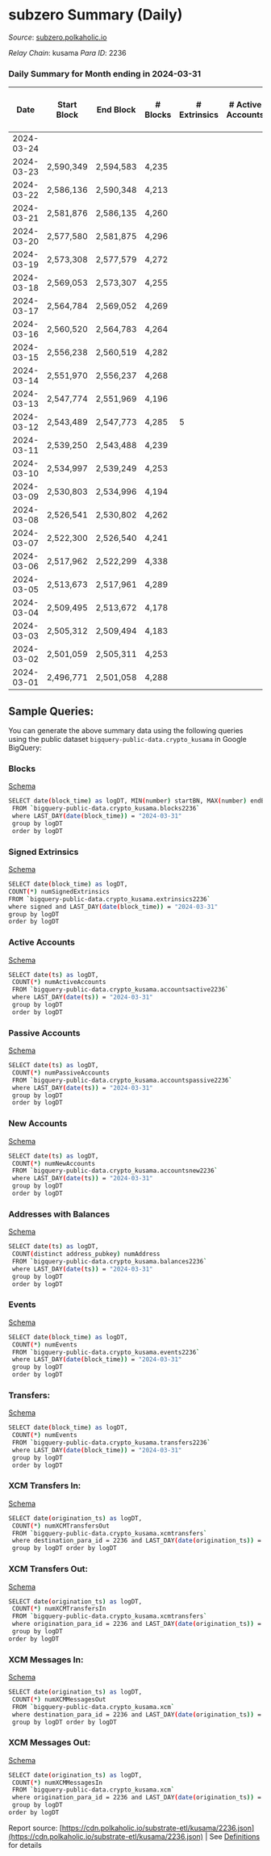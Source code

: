 # subzero Summary (Daily)

_Source_: [subzero.polkaholic.io](https://subzero.polkaholic.io)

*Relay Chain*: kusama
*Para ID*: 2236



### Daily Summary for Month ending in 2024-03-31


| Date    | Start Block | End Block | # Blocks | # Extrinsics | # Active Accounts | # Passive Accounts | # New Accounts | # Addresses | # Events  | # Transfers ($USD) | # XCM Transfers In ($USD) | # XCM Transfers Out ($USD) | # XCM In | # XCM Out | Issues |
|---------|-------------|-----------|----------|--------------|-------------------|--------------------|----------------|-------------|-----------|--------------------|---------------------------|----------------------------|----------|-----------|--------|
| 2024-03-24 |  |  |  |  |  |  |  |  |  |   |   |   |  |  |  |
| 2024-03-23 | 2,590,349 | 2,594,583 | 4,235 |  |  |  |  | 12 | 8,475 |   |   |   |  |  |  |
| 2024-03-22 | 2,586,136 | 2,590,348 | 4,213 |  |  |  |  | 12 | 8,429 |   |   |   |  |  |  |
| 2024-03-21 | 2,581,876 | 2,586,135 | 4,260 |  |  |  |  | 12 | 8,525 |   |   |   |  |  |  |
| 2024-03-20 | 2,577,580 | 2,581,875 | 4,296 |  |  |  |  | 12 | 8,598 |   |   |   |  |  |  |
| 2024-03-19 | 2,573,308 | 2,577,579 | 4,272 |  |  |  |  | 12 | 8,546 |   |   |   |  |  |  |
| 2024-03-18 | 2,569,053 | 2,573,307 | 4,255 |  |  |  |  | 12 | 8,516 |   |   |   |  |  |  |
| 2024-03-17 | 2,564,784 | 2,569,052 | 4,269 |  |  |  |  | 12 | 8,541 |   |   |   |  |  |  |
| 2024-03-16 | 2,560,520 | 2,564,783 | 4,264 |  |  |  |  | 12 | 8,533 |   |   |   |  |  |  |
| 2024-03-15 | 2,556,238 | 2,560,519 | 4,282 |  |  |  |  | 12 | 8,566 |   |   |   |  |  |  |
| 2024-03-14 | 2,551,970 | 2,556,237 | 4,268 |  |  |  |  | 12 | 8,542 |   |   |   |  |  |  |
| 2024-03-13 | 2,547,774 | 2,551,969 | 4,196 |  |  |  |  | 12 | 8,397 |   |   |   |  |  |  |
| 2024-03-12 | 2,543,489 | 2,547,773 | 4,285 | 5 |  |  |  | 12 | 8,597 | 1  |   |   |  |  |  |
| 2024-03-11 | 2,539,250 | 2,543,488 | 4,239 |  |  |  |  | 11 | 8,484 |   |   |   |  |  |  |
| 2024-03-10 | 2,534,997 | 2,539,249 | 4,253 |  |  |  |  | 11 | 8,508 |   |   |   |  |  |  |
| 2024-03-09 | 2,530,803 | 2,534,996 | 4,194 |  |  |  |  | 11 | 8,393 |   |   |   |  |  |  |
| 2024-03-08 | 2,526,541 | 2,530,802 | 4,262 |  |  |  |  | 11 | 8,530 |   |   |   |  |  |  |
| 2024-03-07 | 2,522,300 | 2,526,540 | 4,241 |  |  |  |  | 11 | 8,484 |   |   |   |  |  |  |
| 2024-03-06 | 2,517,962 | 2,522,299 | 4,338 |  |  |  |  | 11 | 8,683 |   |   |   |  |  |  |
| 2024-03-05 | 2,513,673 | 2,517,961 | 4,289 |  |  |  |  | 11 | 8,580 |   |   |   |  |  |  |
| 2024-03-04 | 2,509,495 | 2,513,672 | 4,178 |  |  |  |  | 11 | 8,361 |   |   |   |  |  |  |
| 2024-03-03 | 2,505,312 | 2,509,494 | 4,183 |  |  |  |  | 11 | 8,372 |   |   |   |  |  |  |
| 2024-03-02 | 2,501,059 | 2,505,311 | 4,253 |  |  |  |  | 11 | 8,508 |   |   |   |  |  |  |
| 2024-03-01 | 2,496,771 | 2,501,058 | 4,288 |  |  |  |  | 11 | 8,581 |   |   |   |  |  |  |

## Sample Queries:
You can generate the above summary data using the following queries using the public dataset `bigquery-public-data.crypto_kusama` in Google BigQuery:


### Blocks 

[Schema](https://github.com/colorfulnotion/substrate-etl/blob/main/schema/blocks.json)

```bash
SELECT date(block_time) as logDT, MIN(number) startBN, MAX(number) endBN, COUNT(*) numBlocks 
 FROM `bigquery-public-data.crypto_kusama.blocks2236`  
 where LAST_DAY(date(block_time)) = "2024-03-31" 
 group by logDT 
 order by logDT
```

### Signed Extrinsics 

[Schema](https://github.com/colorfulnotion/substrate-etl/blob/main/schema/extrinsics.json)

```bash
SELECT date(block_time) as logDT, 
COUNT(*) numSignedExtrinsics 
FROM `bigquery-public-data.crypto_kusama.extrinsics2236`  
where signed and LAST_DAY(date(block_time)) = "2024-03-31" 
group by logDT 
order by logDT
```

### Active Accounts 

[Schema](https://github.com/colorfulnotion/substrate-etl/blob/main/schema/accountsactive.json)

```bash
SELECT date(ts) as logDT, 
 COUNT(*) numActiveAccounts 
 FROM `bigquery-public-data.crypto_kusama.accountsactive2236` 
 where LAST_DAY(date(ts)) = "2024-03-31" 
 group by logDT 
 order by logDT
```

### Passive Accounts 

[Schema](https://github.com/colorfulnotion/substrate-etl/blob/main/schema/accountspassive.json)

```bash
SELECT date(ts) as logDT, 
 COUNT(*) numPassiveAccounts 
 FROM `bigquery-public-data.crypto_kusama.accountspassive2236` 
 where LAST_DAY(date(ts)) = "2024-03-31" 
 group by logDT 
 order by logDT
```

### New Accounts 

[Schema](https://github.com/colorfulnotion/substrate-etl/blob/main/schema/accountsnew.json)

```bash
SELECT date(ts) as logDT, 
 COUNT(*) numNewAccounts 
 FROM `bigquery-public-data.crypto_kusama.accountsnew2236` 
 where LAST_DAY(date(ts)) = "2024-03-31" 
 group by logDT
 order by logDT
```

### Addresses with Balances 

[Schema](https://github.com/colorfulnotion/substrate-etl/blob/main/schema/balances.json)

```bash
SELECT date(ts) as logDT,
 COUNT(distinct address_pubkey) numAddress 
 FROM `bigquery-public-data.crypto_kusama.balances2236` 
 where LAST_DAY(date(ts)) = "2024-03-31" 
 group by logDT 
 order by logDT
```

### Events 

[Schema](https://github.com/colorfulnotion/substrate-etl/blob/main/schema/events.json)

```bash
SELECT date(block_time) as logDT, 
 COUNT(*) numEvents 
 FROM `bigquery-public-data.crypto_kusama.events2236` 
 where LAST_DAY(date(block_time)) = "2024-03-31" 
 group by logDT 
 order by logDT
```

### Transfers:

[Schema](https://github.com/colorfulnotion/substrate-etl/blob/main/schema/transfers.json)

```bash
SELECT date(block_time) as logDT, 
 COUNT(*) numEvents 
 FROM `bigquery-public-data.crypto_kusama.transfers2236` 
 where LAST_DAY(date(block_time)) = "2024-03-31" 
 group by logDT 
 order by logDT
```

### XCM Transfers In: 

[Schema](https://github.com/colorfulnotion/substrate-etl/blob/main/schema/xcmtransfers.json)

```bash
SELECT date(origination_ts) as logDT, 
 COUNT(*) numXCMTransfersOut 
 FROM `bigquery-public-data.crypto_kusama.xcmtransfers` 
 where destination_para_id = 2236 and LAST_DAY(date(origination_ts)) = "2024-03-31" 
 group by logDT order by logDT
```

### XCM Transfers Out: 

[Schema](https://github.com/colorfulnotion/substrate-etl/blob/main/schema/xcmtransfers.json)

```bash
SELECT date(origination_ts) as logDT, 
 COUNT(*) numXCMTransfersIn 
 FROM `bigquery-public-data.crypto_kusama.xcmtransfers` 
 where origination_para_id = 2236 and LAST_DAY(date(origination_ts)) = "2024-03-31" 
 group by logDT 
order by logDT
```

### XCM Messages In: 

[Schema](https://github.com/colorfulnotion/substrate-etl/blob/main/schema/xcm.json)

```bash
SELECT date(origination_ts) as logDT, 
 COUNT(*) numXCMMessagesOut 
 FROM `bigquery-public-data.crypto_kusama.xcm` 
 where destination_para_id = 2236 and LAST_DAY(date(origination_ts)) = "2024-03-31" 
 group by logDT order by logDT
```

### XCM Messages Out: 

[Schema](https://github.com/colorfulnotion/substrate-etl/blob/main/schema/xcm.json)

```bash
SELECT date(origination_ts) as logDT, 
 COUNT(*) numXCMMessagesIn 
 FROM `bigquery-public-data.crypto_kusama.xcm` 
 where origination_para_id = 2236 and LAST_DAY(date(origination_ts)) = "2024-03-31" 
 group by logDT 
order by logDT
```


Report source: [https://cdn.polkaholic.io/substrate-etl/kusama/2236.json](https://cdn.polkaholic.io/substrate-etl/kusama/2236.json) | See [Definitions](/DEFINITIONS.md) for details
